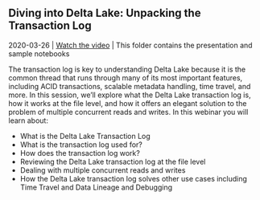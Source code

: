 ## Diving into Delta Lake: Unpacking the Transaction Log

2020-03-26 | [Watch the video](https://www.youtube.com/watch?v=F91G4RoA8is) | This folder contains the presentation and sample notebooks

The transaction log is key to understanding Delta Lake because it is the common thread that runs through many of its most important features, including ACID transactions, scalable metadata handling, time travel, and more. In this session, we’ll explore what the Delta Lake transaction log is, how it works at the file level, and how it offers an elegant solution to the problem of multiple concurrent reads and writes. In this webinar you will learn about:

* What is the Delta Lake Transaction Log
* What is the transaction log used for?
* How does the transaction log work?
* Reviewing the Delta Lake transaction log at the file level
* Dealing with multiple concurrent reads and writes
* How the Delta Lake transaction log solves other use cases including Time Travel and Data Lineage and Debugging